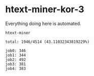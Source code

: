 # htext-miner-kor-3

Everything doing here is automated.

```
htext-miner

total: 1946/4514 (43.11032343819229%)

job0: 346
job1: 344
job2: 492
job3: 381
job4: 383
```